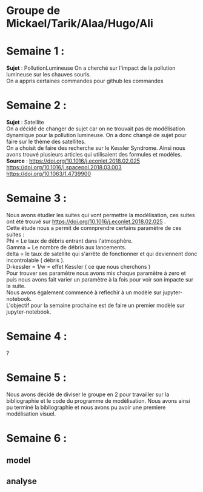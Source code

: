 # Groupe de Mickael/Tarik/Alaa/Hugo/Ali
# Semaine 1 : 
**Sujet** : PollutionLumineuse 
On a cherché sur l'impact de la pollution lumineuse sur les chauves souris.  
On a appris certaines commandes pour github les commandes  
# Semaine 2 : 
**Sujet** : Satellite  
On a décidé de changer de sujet car on ne trouvait pas de modélisation dynamique pour la pollution lumineuse. On a donc changé de sujet pour faire sur le thème des satellites.  
On a choisit de faire des recherche sur le Kessler Syndrome. Ainsi nous avons trouvé plusieurs articles qui utilisaient des formules et modèles.  
**Source** : https://doi.org/10.1016/j.econlet.2018.02.025  
             https://doi.org/10.1016/j.spacepol.2018.03.003  
             https://doi.org/10.1063/1.4739900  
# Semaine 3 :
Nous avons étudier les suites qui vont permettre la modélisation, ces suites ont été trouvé sur https://doi.org/10.1016/j.econlet.2018.02.025 .  
Cette étude nous a permit de comnprendre certains paramètre de ces suites :  
  Phi = Le taux de débris entrant dans l'atmosphère.  
  Gamma = Le nombre de débris aux lancements.  
  delta = le taux de satellite qui s'arrête de fonctionner et qui deviennent donc incontrolable ( débris ).  
  D-kessler = 1/w = effet Kessler ( ce que nous cherchons )  
  Pour trouver ses paramètre nous avons mis chaque paramètre à zero et puis nous avons fait varier un paramètre à la fois pour voir son impacte sur la suite.  
  Nous avons également commencé à reflechir à un modèle sur jupyter-notebook.  
L'objectif pour la semaine prochaine est de faire un premier modèle sur jupyter-notebook.  
# Semaine 4 :
?
# Semaine 5 :
Nous avons décidé de diviser le groupe en 2 pour travailler sur la bibliographie et le code du programme de modélisation. Nous avons ainsi pu terminé la bibliographie et nous avons pu avoir une premiere modélisation visuel.
# Semaine 6 :
## model 
## analyse
